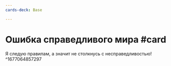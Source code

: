 ```yaml
---
cards-deck: Base

---
```


# Ошибка справедливого мира #card
Я следую правилам, а значит не столкнусь с несправедливостью!
^1677064857297
